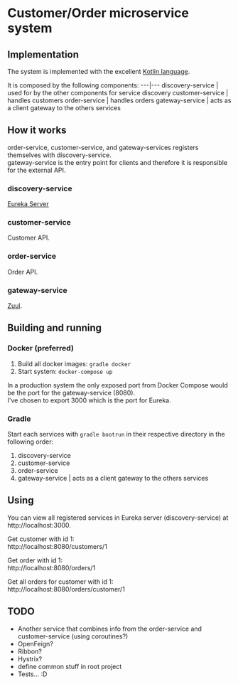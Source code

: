# Customer/Order microservice system

## Implementation
The system is implemented with the excellent [Kotlin language](https://kotlinlang.org/).

It is composed by the following components:
---|---
discovery-service | used for by the other components for service discovery
customer-service | handles customers 
order-service | handles orders
gateway-service | acts as a client gateway to the others services

## How it works
order-service, customer-service, and gateway-services registers themselves with discovery-service.  
gateway-service is the entry point for clients and therefore it is responsible for the external API.  

### discovery-service
[Eureka Server](https://cloud.spring.io/spring-cloud-netflix/multi/multi_spring-cloud-eureka-server.html)

### customer-service
Customer API.

### order-service
Order API.

### gateway-service
[Zuul](https://cloud.spring.io/spring-cloud-netflix/multi/multi__router_and_filter_zuul.html).
 
## Building and running

### Docker (preferred)
1. Build all docker images: `gradle docker`
2. Start system: `docker-compose up`

In a production system the only exposed port from Docker Compose would be the port for the gateway-service (8080).  
I've chosen to export 3000 which is the port for Eureka.

### Gradle
Start each services with `gradle bootrun` in their respective directory in the following order:
1. discovery-service
2. customer-service 
3. order-service
4. gateway-service | acts as a client gateway to the others services

## Using
You can view all registered services in Eureka server (discovery-service) at http://localhost:3000.  

Get customer with id 1:  
http://localhost:8080/customers/1

Get order with id 1:  
http://localhost:8080/orders/1

Get all orders for customer with id 1:  
http://localhost:8080/orders/customer/1


## TODO
* Another service that combines info from the order-service and customer-service (using coroutines?)
* OpenFeign?
* Ribbon?
* Hystrix?
* define common stuff in root project
* Tests... :D